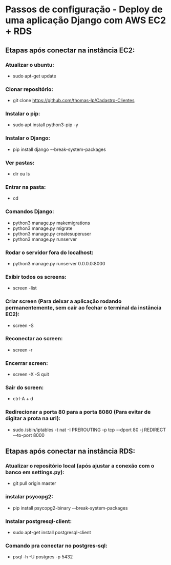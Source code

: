 # Passos de configuração - Deploy de uma aplicação Django com AWS EC2 + RDS

## Etapas após conectar na instância EC2:

### Atualizar o ubuntu:
- sudo apt-get update 

### Clonar repositório:
- git clone https://github.com/thomas-lp/Cadastro-Clientes

### Instalar o pip:
- sudo apt install python3-pip -y

### Instalar o Django:
- pip install django --break-system-packages

### Ver pastas:
- dir ou ls

### Entrar na pasta:
- cd <nome-da-pasta>

### Comandos Django:
- python3 manage.py makemigrations 
- python3 manage.py migrate
- python3 manage.py createsuperuser 
- python3 manage.py runserver

### Rodar o servidor fora do localhost:
- python3 manage.py runserver 0.0.0.0:8000

### Exibir todos os screens:
- screen -list 

### Criar screen (Para deixar a aplicação rodando permanentemente, sem cair ao fechar o terminal da instância EC2):
- screen -S <nome-do-screen> 

### Reconectar ao screen:
- screen -r <nome-do-screen>

### Encerrar screen:
- screen -X -S <nome-do-screen> quit 

### Sair do screen:
- ctrl-A + d 

### Redirecionar a porta 80 para a porta 8080 (Para evitar de digitar a prota na url):
- sudo /sbin/iptables -t nat -I PREROUTING -p tcp --dport 80 -j REDIRECT --to-port 8000

## Etapas após conectar na instância RDS:

### Atualizar o repositório local (após ajustar a conexão com o banco em settings.py):
- git pull origin master

### instalar psycopg2:
- pip install psycopg2-binary --break-system-packages

### Instalar postgresql-client:
- sudo apt-get install postgresql-client

### Comando pra conectar no postgres-sql:
- psql -h <token-aws-rds> -U postgres -p 5432



